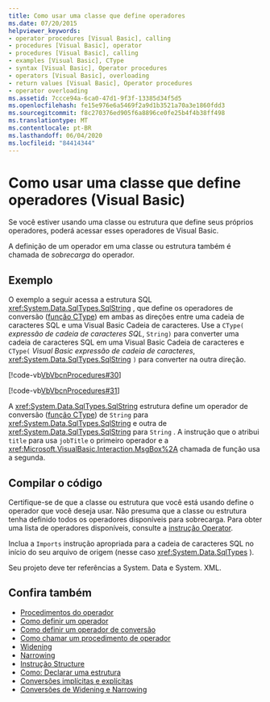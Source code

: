 ```yaml
---
title: Como usar uma classe que define operadores
ms.date: 07/20/2015
helpviewer_keywords:
- operator procedures [Visual Basic], calling
- procedures [Visual Basic], operator
- procedures [Visual Basic], calling
- examples [Visual Basic], CType
- syntax [Visual Basic], Operator procedures
- operators [Visual Basic], overloading
- return values [Visual Basic], Operator procedures
- operator overloading
ms.assetid: 7ccce94a-6ca0-47d1-9f3f-13385d34f5d5
ms.openlocfilehash: fe15e976e6a5469f2a9d1b3521a70a3e1860fdd3
ms.sourcegitcommit: f8c270376ed905f6a8896ce0fe25b4f4b38ff498
ms.translationtype: MT
ms.contentlocale: pt-BR
ms.lasthandoff: 06/04/2020
ms.locfileid: "84414344"
---
```

# <a name="how-to-use-a-class-that-defines-operators-visual-basic"></a>Como usar uma classe que define operadores (Visual Basic)
Se você estiver usando uma classe ou estrutura que define seus próprios operadores, poderá acessar esses operadores de Visual Basic.  
  
 A definição de um operador em uma classe ou estrutura também é chamada de *sobrecarga* do operador.  
  
## <a name="example"></a>Exemplo  
 O exemplo a seguir acessa a estrutura SQL <xref:System.Data.SqlTypes.SqlString> , que define os operadores de conversão ([função CType](../../../language-reference/functions/ctype-function.md)) em ambas as direções entre uma cadeia de caracteres SQL e uma Visual Basic Cadeia de caracteres. Use a `CType(` *expressão de cadeia de caracteres SQL*, `String)` para converter uma cadeia de caracteres SQL em uma Visual Basic Cadeia de caracteres e `CType(` *Visual Basic expressão de cadeia de caracteres*, <xref:System.Data.SqlTypes.SqlString> `)` para converter na outra direção.  
  
 [!code-vb[VbVbcnProcedures#30](~/samples/snippets/visualbasic/VS_Snippets_VBCSharp/VbVbcnProcedures/VB/Class1.vb#30)]  
  
 [!code-vb[VbVbcnProcedures#31](~/samples/snippets/visualbasic/VS_Snippets_VBCSharp/VbVbcnProcedures/VB/Class1.vb#31)]  
  
 A <xref:System.Data.SqlTypes.SqlString> estrutura define um operador de conversão ([função CType](../../../language-reference/functions/ctype-function.md)) de `String` para <xref:System.Data.SqlTypes.SqlString> e outra de <xref:System.Data.SqlTypes.SqlString> para `String` . A instrução que o atribui `title` para usa `jobTitle` o primeiro operador e a <xref:Microsoft.VisualBasic.Interaction.MsgBox%2A> chamada de função usa a segunda.  
  
## <a name="compile-the-code"></a>Compilar o código  
 Certifique-se de que a classe ou estrutura que você está usando define o operador que você deseja usar. Não presuma que a classe ou estrutura tenha definido todos os operadores disponíveis para sobrecarga. Para obter uma lista de operadores disponíveis, consulte a [instrução Operator](../../../language-reference/statements/operator-statement.md).  
  
 Inclua a `Imports` instrução apropriada para a cadeia de caracteres SQL no início do seu arquivo de origem (nesse caso <xref:System.Data.SqlTypes> ).  
  
 Seu projeto deve ter referências a System. Data e System. XML.  
  
## <a name="see-also"></a>Confira também

- [Procedimentos do operador](./operator-procedures.md)
- [Como definir um operador](./how-to-define-an-operator.md)
- [Como definir um operador de conversão](./how-to-define-a-conversion-operator.md)
- [Como chamar um procedimento de operador](./how-to-call-an-operator-procedure.md)
- [Widening](../../../language-reference/modifiers/widening.md)
- [Narrowing](../../../language-reference/modifiers/narrowing.md)
- [Instrução Structure](../../../language-reference/statements/structure-statement.md)
- [Como: Declarar uma estrutura](../data-types/how-to-declare-a-structure.md)
- [Conversões implícitas e explícitas](../data-types/implicit-and-explicit-conversions.md)
- [Conversões de Widening e Narrowing](../data-types/widening-and-narrowing-conversions.md)
